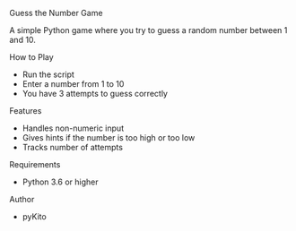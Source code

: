 Guess the Number Game 

A simple Python game where you try to guess a random number between 1 and 10.

How to Play

- Run the script
- Enter a number from 1 to 10
- You have 3 attempts to guess correctly

Features

- Handles non-numeric input
- Gives hints if the number is too high or too low
- Tracks number of attempts

Requirements

- Python 3.6 or higher

Author
- pyKito
